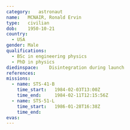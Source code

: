 ```yaml
---
category:	astronaut
name:	MCNAIR, Ronald Ervin
type:	civilian
dob:	1950-10-21
country:
  - USA
gender:	Male
qualifications:
  - BSc in engineering physics
  - PhD in physics
diedinspace:	Disintegration during launch
references:
missions:
  - name: STS-41-B
    time_start:   1984-02-03T13:00Z
    time_end:     1984-02-11T12:15:56Z
  - name: STS-51-L
    time_start:   1986-01-28T16:38Z
    time_end:     
evas:
---
```

